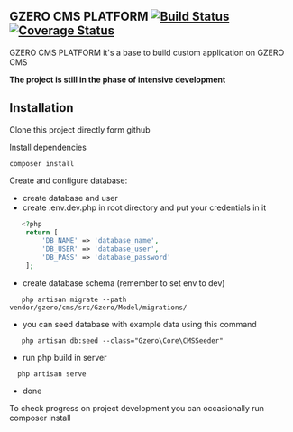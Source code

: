 ## GZERO CMS PLATFORM [![Build Status](https://travis-ci.org/GrupaZero/platform.png?branch=master)](https://travis-ci.org/GrupaZero/platform) [![Coverage Status](https://coveralls.io/repos/GrupaZero/platform/badge.png)](https://coveralls.io/r/GrupaZero/platform)

GZERO CMS PLATFORM it's a base to build custom application on GZERO CMS

**The project is still in the phase of intensive development**

## Installation

Clone this project directly form github

Install dependencies

```
composer install
```

Create and configure database:
 - create database and user
 - create .env.dev.php in root directory and put your credentials in it
 
 ```PHP
    <?php
     return [
         'DB_NAME' => 'database_name',
         'DB_USER' => 'database_user',
         'DB_PASS' => 'database_password'
     ];
 ```
 - create database schema (remember to set env to dev)
 
 ```
    php artisan migrate --path vendor/gzero/cms/src/Gzero/Model/migrations/
 ```

 - you can seed database with example data using this command
 
 ```
    php artisan db:seed --class="Gzero\Core\CMSSeeder"
 ```
 - run php build in server
  
  ```
    php artisan serve
  ```  
 - done
 
 To check progress on project development you can occasionally run composer install
